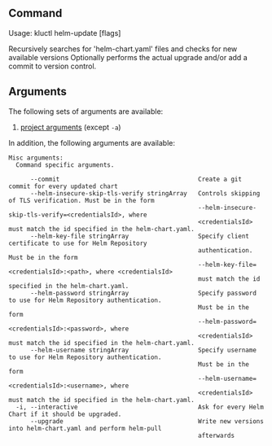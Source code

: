 <!-- This comment is uncommented when auto-synced to www-kluctl.io

---
title: "helm-update"
linkTitle: "helm-update"
weight: 10
description: >
    helm-update command
---
-->

## Command
<!-- BEGIN SECTION "helm-update" "Usage" false -->
Usage: kluctl helm-update [flags]

Recursively searches for 'helm-chart.yaml' files and checks for new available versions
Optionally performs the actual upgrade and/or add a commit to version control.

<!-- END SECTION -->

## Arguments
The following sets of arguments are available:
1. [project arguments](./common-arguments.md#project-arguments) (except `-a`)

In addition, the following arguments are available:
<!-- BEGIN SECTION "helm-update" "Misc arguments" true -->
```
Misc arguments:
  Command specific arguments.

      --commit                                      Create a git commit for every updated chart
      --helm-insecure-skip-tls-verify stringArray   Controls skipping of TLS verification. Must be in the form
                                                    --helm-insecure-skip-tls-verify=<credentialsId>, where
                                                    <credentialsId> must match the id specified in the helm-chart.yaml.
      --helm-key-file stringArray                   Specify client certificate to use for Helm Repository
                                                    authentication. Must be in the form
                                                    --helm-key-file=<credentialsId>:<path>, where <credentialsId>
                                                    must match the id specified in the helm-chart.yaml.
      --helm-password stringArray                   Specify password to use for Helm Repository authentication.
                                                    Must be in the form
                                                    --helm-password=<credentialsId>:<password>, where
                                                    <credentialsId> must match the id specified in the helm-chart.yaml.
      --helm-username stringArray                   Specify username to use for Helm Repository authentication.
                                                    Must be in the form
                                                    --helm-username=<credentialsId>:<username>, where
                                                    <credentialsId> must match the id specified in the helm-chart.yaml.
  -i, --interactive                                 Ask for every Helm Chart if it should be upgraded.
      --upgrade                                     Write new versions into helm-chart.yaml and perform helm-pull
                                                    afterwards

```
<!-- END SECTION -->